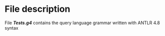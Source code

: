 # File description

File ***Tests.g4*** contains the query language grammar written with ANTLR 4.8 syntax 
